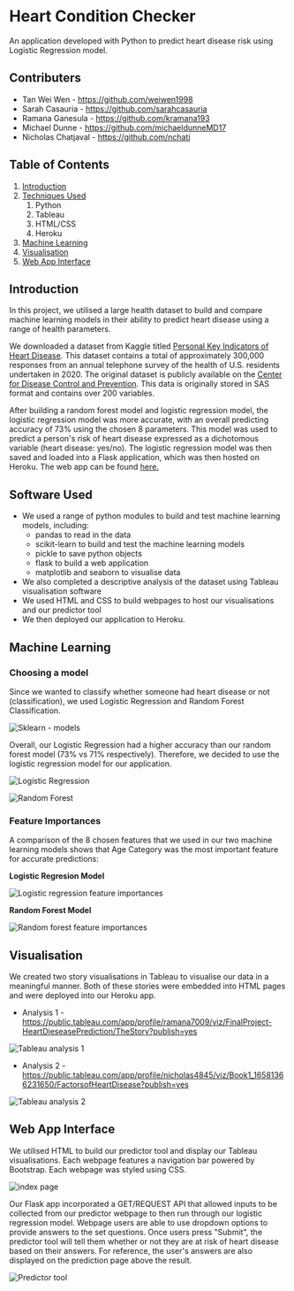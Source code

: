 # Heart Condition Checker
An application developed with Python to predict heart disease risk using Logistic Regression model.

## Contributers
* Tan Wei Wen - https://github.com/weiwen1998
* Sarah Casauria - https://github.com/sarahcasauria
* Ramana Ganesula - https://github.com/kramana193
* Michael Dunne - https://github.com/michaeldunneMD17
* Nicholas Chatjaval - https://github.com/nchatj

## Table of Contents
1. [Introduction](#introduction)
2. [Techniques Used](#software-used)
    1. Python
    2. Tableau
    3. HTML/CSS
    4. Heroku
3. [Machine Learning](#machine-learning)
4. [Visualisation](#visualisation)
5. [Web App Interface](#web-app-interface)

## Introduction
In this project, we utilised a large health dataset to build and compare machine learning models in their ability to predict heart disease using a range of health parameters. 

We downloaded a dataset from Kaggle titled [Personal Key Indicators of Heart Disease](https://www.kaggle.com/datasets/kamilpytlak/personal-key-indicators-of-heart-disease). This dataset contains a total of approximately 300,000 responses from an annual telephone survey of the health of U.S. residents undertaken in 2020. The original dataset is publicly available on the [Center for Disease Control and Prevention](https://www.cdc.gov/brfss/annual_data/annual_2020.html). This data is originally stored in SAS format and contains over 200 variables.

After building a random forest model and logistic regression model, the logistic regression model was more accurate, with an overall predicting accuracy of 73% using the chosen 8 parameters. This model was used to predict a person's risk of heart disease expressed as a dichotomous variable (heart disease: yes/no). The logistic regression model was then saved and loaded into a Flask application, which was then hosted on Heroku. The web app can be found [here.](https://project-4-heart-disease.herokuapp.com/)

## Software Used
* We used a range of python modules to build and test machine learning models, including:
  * pandas to read in the data
  * scikit-learn to build and test the machine learning models
  * pickle to save python objects
  * flask to build a web application
  * matplotlib and seaborn to visualise data
* We also completed a descriptive analysis of the dataset using Tableau visualisation software
* We used HTML and CSS to build webpages to host our visualisations and our predictor tool
* We then deployed our application to Heroku.

## Machine Learning

### Choosing a model
Since we wanted to classify whether someone had heart disease or not (classification), we used Logistic Regression and Random Forest Classification.

![Sklearn - models ](images/ml.png)

Overall, our Logistic Regression had a higher accuracy than our random forest model (73% vs 71% respectively). Therefore, we decided to use the logistic regression model for our application.

![Logistic Regression](images/confusion-logistic.png)

![Random Forest](images/confusion-forest.png)

### Feature Importances

A comparison of the 8 chosen features that we used in our two machine learning models shows that Age Category was the most important feature for accurate predictions:

**Logistic Regresion Model** 

![Logistic regression feature importances](images/features-logistic.png)

**Random Forest Model**

![Random forest feature importances](images/features-forest.png)

## Visualisation
We created two story visualisations in Tableau to visualise our data in a meaningful manner. Both of these stories were embedded into HTML pages and were deployed into our Heroku app.

* Analysis 1 - https://public.tableau.com/app/profile/ramana7009/viz/FinalProject-HeartDieseasePrediction/TheStory?publish=yes 

![Tableau analysis 1](images/tableau-1.png)

* Analysis 2 - https://public.tableau.com/app/profile/nicholas4845/viz/Book1_16581366231650/FactorsofHeartDisease?publish=yes

![Tableau analysis 2](images/tableau-2.png)

## Web App Interface
We utilised HTML to build our predictor tool and display our Tableau visualisations. Each webpage features a navigation bar powered by Bootstrap. Each webpage was styled using CSS.

![index page](images/index.png)

Our Flask app incorporated a GET/REQUEST API that allowed inputs to be collected from our predictor webpage to then run through our logistic regression model. Webpage users are able to use dropdown options to provide answers to the set questions. Once users press "Submit", the predictor tool will tell them whether or not they are at risk of heart disease based on their answers. For reference, the user's answers are also displayed on the prediction page above the result.

![Predictor tool](images/predictor.png)

